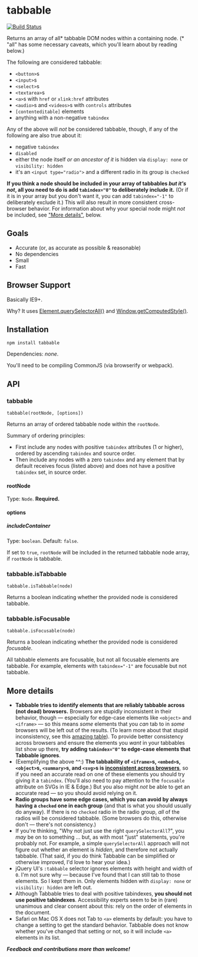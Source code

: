 # tabbable

[![Build Status](https://travis-ci.org/davidtheclark/tabbable.svg?branch=master)](https://travis-ci.org/davidtheclark/tabbable)

Returns an array of all\* tabbable DOM nodes within a containing node. (\* "all" has some necessary caveats, which you'll learn about by reading below.)

The following are considered tabbable:

- `<button>`s
- `<input>`s
- `<select>`s
- `<textarea>`s
- `<a>`s with `href` or `xlink:href` attributes
- `<audio>`s and `<videos>`s with `controls` attributes
- `[contenteditable]` elements
- anything with a non-negative `tabindex`

Any of the above will *not* be considered tabbable, though, if any of the following are also true about it:

- negative `tabindex`
- `disabled`
- either the node itself *or an ancestor of it* is hidden via `display: none` or `visibility: hidden`
- it's an `<input type="radio">` and a different radio in its group is `checked`

**If you think a node should be included in your array of tabbables *but it's not*, all you need to do is add `tabindex="0"` to deliberately include it.** (Or if it is in your array but you don't want it, you can add `tabindex="-1"` to deliberately exclude it.) This will also result in more consistent cross-browser behavior. For information about why your special node might *not* be included, see ["More details"](#more-details), below.

## Goals

- Accurate (or, as accurate as possible & reasonable)
- No dependencies
- Small
- Fast

## Browser Support

Basically IE9+.

Why? It uses [Element.querySelectorAll()](https://developer.mozilla.org/en-US/docs/Web/API/Element/querySelectorAll) and [Window.getComputedStyle()](https://developer.mozilla.org/en-US/docs/Web/API/Window/getComputedStyle).

## Installation

```
npm install tabbable
```

Dependencies: *none*.

You'll need to be compiling CommonJS (via browserify or webpack).

## API

### tabbable

```
tabbable(rootNode, [options])
```

Returns an array of ordered tabbable node within the `rootNode`.

Summary of ordering principles:
- First include any nodes with positive `tabindex` attributes (1 or higher), ordered by ascending `tabindex` and source order.
- Then include any nodes with a zero `tabindex` and any element that by default receives focus (listed above) and does not have a positive `tabindex` set, in source order.

#### rootNode

Type: `Node`. **Required.**

#### options

##### includeContainer

Type: `boolean`. Default: `false`.

If set to `true`, `rootNode` will be included in the returned tabbable node array, if `rootNode` is tabbable.

### tabbable.isTabbable

```
tabbable.isTabbable(node)
```

Returns a boolean indicating whether the provided node is considered tabbable.

### tabbable.isFocusable

```
tabbable.isFocusable(node)
```

Returns a boolean indicating whether the provided node is considered *focusable*.

All tabbable elements are focusable, but not all focusable elements are tabbable. For example, elements with `tabindex="-1"` are focusable but not tabbable.

## More details

- **Tabbable tries to identify elements that are reliably tabbable across (not dead) browsers.** Browsers are stupidly inconsistent in their behavior, though — especially for edge-case elements like `<object>` and `<iframe>` — so this means *some* elements that you *can* tab to in *some* browsers will be left out of the results. (To learn more about that stupid inconsistency, see this [amazing table](https://allyjs.io/data-tables/focusable.html)). To provide better consistency across browsers and ensure the elements you *want* in your tabbables list show up there, **try adding `tabindex="0"` to edge-case elements that Tabbable ignores**.
- (Exemplifying the above ^^:) **The tabbability of `<iframe>`s, `<embed>`s, `<object>`s, `<summary>`s, and `<svg>`s is [inconsistent across browsers](https://allyjs.io/data-tables/focusable.html)**, so if you need an accurate read on one of these elements you should try giving it a `tabindex`. (You'll also need to pay attention to the `focusable` attribute on SVGs in IE & Edge.) But you also might *not* be able to get an accurate read — so you should avoid relying on it.
- **Radio groups have some edge cases, which you can avoid by always having a `checked` one in each group** (and that is what you should usually do anyway). If there is no `checked` radio in the radio group, *all* of the radios will be considered tabbable. (Some browsers do this, otherwise don't — there's not consistency.)
- If you're thinking, "Why not just use the right `querySelectorAll`?", you *may* be on to something ... but, as with most "just" statements, you're probably not. For example, a simple `querySelectorAll` approach will not figure out whether an element is *hidden*, and therefore not actually tabbable. (That said, if you do think Tabbable can be simplified or otherwise improved, I'd love to hear your idea.)
- jQuery UI's `:tabbable` selector ignores elements with height and width of `0`. I'm not sure why — because I've found that I can still tab to those elements. So I kept them in. Only elements hidden with `display: none` or `visibility: hidden` are left out.
- Although Tabbable tries to deal with positive tabindexes, **you should not use positive tabindexes**. Accessibility experts seem to be in (rare) unanimous and clear consent about this: rely on the order of elements in the document.
- Safari on Mac OS X does not Tab to `<a>` elements by default: you have to change a setting to get the standard behavior. Tabbable does not know whether you've changed that setting or not, so it will include `<a>` elements in its list.

***Feedback and contributions more than welcome!***
